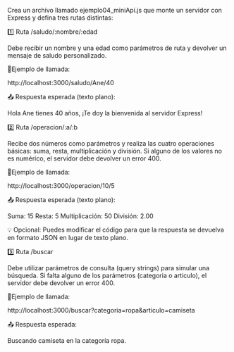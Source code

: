 Crea un archivo llamado ejemplo04_miniApi.js que monte un servidor con Express y defina tres rutas distintas:

1️⃣ Ruta /saludo/:nombre/:edad

Debe recibir un nombre y una edad como parámetros de ruta y devolver un mensaje de saludo personalizado.

📍Ejemplo de llamada:

http://localhost:3000/saludo/Ane/40


📤 Respuesta esperada (texto plano):

Hola Ane tienes 40 años, ¡Te doy la bienvenida al servidor Express!

2️⃣ Ruta /operacion/:a/:b

Recibe dos números como parámetros y realiza las cuatro operaciones básicas: suma, resta, multiplicación y división.
Si alguno de los valores no es numérico, el servidor debe devolver un error 400.

📍Ejemplo de llamada:

http://localhost:3000/operacion/10/5


📤 Respuesta esperada (texto plano):

Suma: 15
Resta: 5
Multiplicación: 50
División: 2.00


💡 Opcional: Puedes modificar el código para que la respuesta se devuelva en formato JSON en lugar de texto plano.

3️⃣ Ruta /buscar

Debe utilizar parámetros de consulta (query strings) para simular una búsqueda.
Si falta alguno de los parámetros (categoria o articulo), el servidor debe devolver un error 400.

📍Ejemplo de llamada:

http://localhost:3000/buscar?categoria=ropa&articulo=camiseta


📤 Respuesta esperada:

Buscando camiseta en la categoría ropa.
